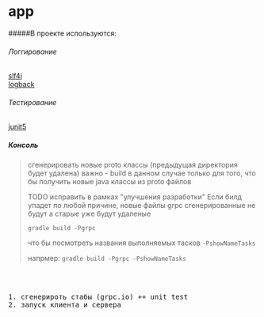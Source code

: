 # app 

#####В проекте используются:   
###### Логгирование
[slf4j](https://www.slf4j.org/)  
[logback](https://logback.qos.ch/)
   
###### Тестирование
[junit5](https://junit.org/junit5/)



##### Консоль
> сгенерировать новые proto классы (предыдущая директория будет удалена)
> важно - build в данном случае только для того, что бы получить новые java классы из proto файлов
>
> TODO исправить в рамках "улучшения разработки"
> Если билд упадет по любой причине, новые файлы grpc сгенерированные не будут
> а старые уже будут удаленые   
> 
>`gradle build -Pgrpc`
>
>
> что бы посмотреть названия выполняемых тасков
> `-PshowNameTasks`
>
> напрмер:
> `gradle build -Pgrpc -PshowNameTasks`
>
 
 
 
  
  
<pre>

 

1. сгенерироть стабы (grpc.io) ++ unit test
2. запуск клиента и сервера  



</pre>

